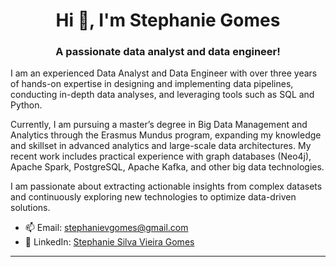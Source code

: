 <h1 align="center">Hi 👋, I'm Stephanie Gomes</h1>
<h3 align="center">A passionate data analyst and data engineer!</h3>

I am an experienced Data Analyst and Data Engineer with over three years of hands-on expertise in designing and implementing data pipelines, conducting in-depth data analyses, and leveraging tools such as SQL and Python. 

Currently, I am pursuing a master’s degree in Big Data Management and Analytics through the Erasmus Mundus program, expanding my knowledge and skillset in advanced analytics and large-scale data architectures. My recent work includes practical experience with graph databases (Neo4j), Apache Spark, PostgreSQL, Apache Kafka, and other big data technologies. 

I am passionate about extracting actionable insights from complex datasets and continuously exploring new technologies to optimize data-driven solutions.

- 📫 Email: stephanievgomes@gmail.com  
- 💼 LinkedIn: [Stephanie Silva Vieira Gomes](https://www.linkedin.com/in/stephanie-silva-vieira-gomes/)

---
